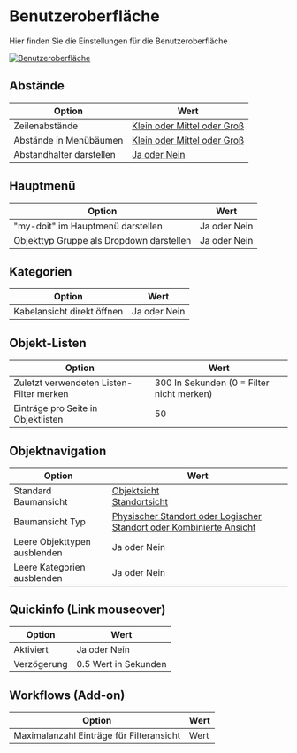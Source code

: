 # Benutzeroberfläche

Hier finden Sie die Einstellungen für die Benutzeroberfläche

[![Benutzeroberfläche](../../../../assets/images/de/administration/verwaltung/benutzereinstellungen/benutzeroberflaeche/1-b.png)](../../../../assets/images/de/administration/verwaltung/benutzereinstellungen/benutzeroberflaeche/1-b.png)

## Abstände

| Option                   | Wert                                                                                    |
| ------------------------ | --------------------------------------------------------------------------------------- |
| Zeilenabstände           | [Klein oder Mittel oder Groß](../../../../grundlagen/web-gui.md#zeilen-abstande)        |
| Abstände in Menübäumen   | [Klein oder Mittel oder Groß](../../../../grundlagen/web-gui.md#abstande-in-menubaumen) |
| Abstandhalter darstellen | [Ja oder Nein](../../../../grundlagen/web-gui.md#abstandhalter-darstellen)              |

## Hauptmenü

| Option                                   | Wert         |
| ---------------------------------------- | ------------ |
| "my-doit" im Hauptmenü darstellen        | Ja oder Nein |
| Objekttyp Gruppe als Dropdown darstellen | Ja oder Nein |

## Kategorien

| Option                     | Wert         |
| -------------------------- | ------------ |
| Kabelansicht direkt öffnen | Ja oder Nein |

## Objekt-Listen

| Option                                   | Wert                                      |
| ---------------------------------------- | ----------------------------------------- |
| Zuletzt verwendeten Listen-Filter merken | 300 In Sekunden (0 = Filter nicht merken) |
| Einträge pro Seite in Objektlisten       | 50                                        |

## Objektnavigation

| Option                       | Wert                                                                                                                               |
| ---------------------------- | ---------------------------------------------------------------------------------------------------------------------------------- |
| Standard Baumansicht         | [Objektsicht](../../../../grundlagen/web-gui.md#objektansicht)<br>[Standortsicht](../../../../grundlagen/web-gui.md#standortsicht) |
| Baumansicht Typ              | [Physischer Standort oder Logischer Standort oder Kombinierte Ansicht](../../../../grundlagen/web-gui.md#standortsicht)            |
| Leere Objekttypen ausblenden | Ja oder Nein                                                                                                                       |
| Leere Kategorien ausblenden  | Ja oder Nein                                                                                                                       |

## Quickinfo (Link mouseover)

| Option      | Wert                 |
| ----------- | -------------------- |
| Aktiviert   | Ja oder Nein         |
| Verzögerung | 0.5 Wert in Sekunden |

## Workflows (Add-on)

| Option                                   | Wert |
| ---------------------------------------- | ---- |
| Maximalanzahl Einträge für Filteransicht | Wert |
